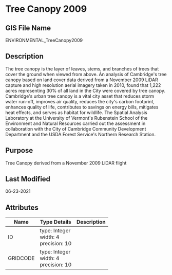 # Tree Canopy 2009
## GIS File Name
ENVIRONMENTAL_TreeCanopy2009
## Description
<DIV STYLE="text-align:Left;"><DIV><DIV><P><SPAN>The tree canopy is the layer of leaves, stems, and branches of trees that cover the ground when viewed from above. An analysis of Cambridge's tree canopy based on land cover data derived from a November 2009 LiDAR capture and high resolution aerial imagery taken in 2010, found that 1,222 acres representing 30% of all land in the City were covered by tree canopy. Cambridge's urban tree canopy is a vital city asset that reduces storm water run-off, improves air quality, reduces the city's carbon footprint, enhances quality of life, contributes to savings on energy bills, mitigates heat effects, and serves as habitat for wildlife. The Spatial Analysis Laboratory at the University of Vermont's Rubenstein School of the Environment and Natural Resources carried out the assessment in collaboration with the City of Cambridge Community Development Department and the USDA Forest Service's Northern Research Station.</SPAN></P></DIV></DIV></DIV>

## Purpose
Tree Canopy derived from a November 2009 LiDAR flight
## Last Modified
06-23-2021
## Attributes
|Name|Type Details|Description|
|----|------------|-----------|
|ID|type: Integer<br/>width: 4<br/>precision: 10||
|GRIDCODE|type: Integer<br/>width: 4<br/>precision: 10||

